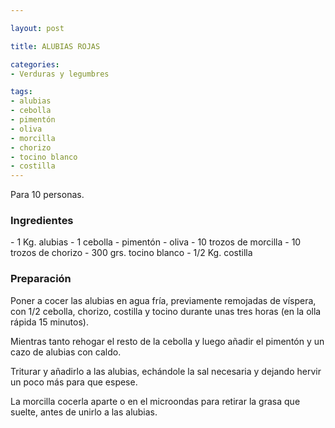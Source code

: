 ```yaml
---

layout: post

title: ALUBIAS ROJAS

categories:
- Verduras y legumbres

tags:
- alubias
- cebolla
- pimentón
- oliva
- morcilla
- chorizo
- tocino blanco
- costilla
---
```


Para 10 personas.

<h3>Ingredientes</h3>
- 1 Kg. alubias
- 1 cebolla
- pimentón
- oliva
- 10 trozos de morcilla
- 10 trozos de chorizo
- 300 grs. tocino blanco
- 1/2 Kg. costilla

<h3>Preparación</h3>

Poner a cocer las alubias en agua fría, previamente remojadas de víspera, con 1/2 cebolla, chorizo, costilla y tocino durante unas tres horas (en la olla rápida 15 minutos).

Mientras tanto rehogar el resto de la cebolla y luego añadir el pimentón y un cazo de alubias con caldo.

Triturar y añadirlo a las alubias, echándole la sal necesaria y dejando hervir un poco más para que espese.

La morcilla cocerla aparte o en el microondas para retirar la grasa que suelte, antes de unirlo a las alubias.

